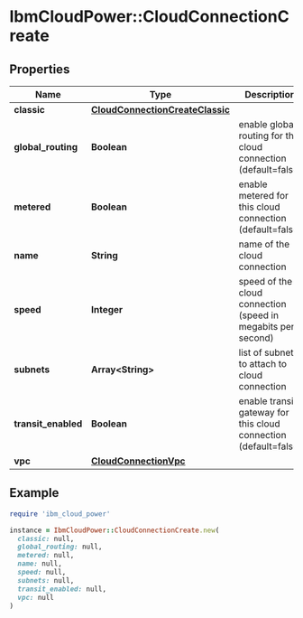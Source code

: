 # IbmCloudPower::CloudConnectionCreate

## Properties

| Name | Type | Description | Notes |
| ---- | ---- | ----------- | ----- |
| **classic** | [**CloudConnectionCreateClassic**](CloudConnectionCreateClassic.md) |  | [optional] |
| **global_routing** | **Boolean** | enable global routing for this cloud connection (default&#x3D;false) | [optional] |
| **metered** | **Boolean** | enable metered for this cloud connection (default&#x3D;false) | [optional] |
| **name** | **String** | name of the cloud connection |  |
| **speed** | **Integer** | speed of the cloud connection (speed in megabits per second) |  |
| **subnets** | **Array&lt;String&gt;** | list of subnets to attach to cloud connection | [optional] |
| **transit_enabled** | **Boolean** | enable transit gateway for this cloud connection (default&#x3D;false) | [optional] |
| **vpc** | [**CloudConnectionVpc**](CloudConnectionVpc.md) |  | [optional] |

## Example

```ruby
require 'ibm_cloud_power'

instance = IbmCloudPower::CloudConnectionCreate.new(
  classic: null,
  global_routing: null,
  metered: null,
  name: null,
  speed: null,
  subnets: null,
  transit_enabled: null,
  vpc: null
)
```


